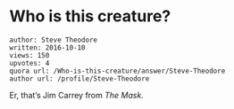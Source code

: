 # Who is this creature?

	author: Steve Theodore
	written: 2016-10-10
	views: 150
	upvotes: 4
	quora url: /Who-is-this-creature/answer/Steve-Theodore
	author url: /profile/Steve-Theodore


Er, that’s Jim Carrey from _The Mask._ 


